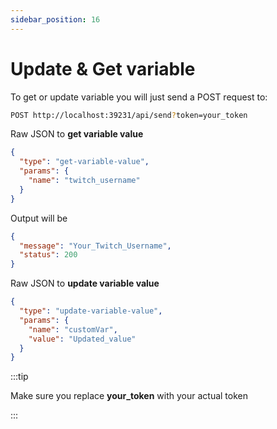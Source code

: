 ```yaml
---
sidebar_position: 16
---
```


# Update & Get variable

To get or update variable you will just send a POST request to:

```bash
POST http://localhost:39231/api/send?token=your_token
```

Raw JSON to **get variable value**

```json
{
  "type": "get-variable-value",
  "params": {
    "name": "twitch_username"
  }
}
```

Output will be

```json
{
  "message": "Your_Twitch_Username",
  "status": 200
}
```

Raw JSON to **update variable value**

```json
{
  "type": "update-variable-value",
  "params": {
    "name": "customVar",
    "value": "Updated_value"
  }
}
```

:::tip

Make sure you replace **your_token** with your actual token

:::
